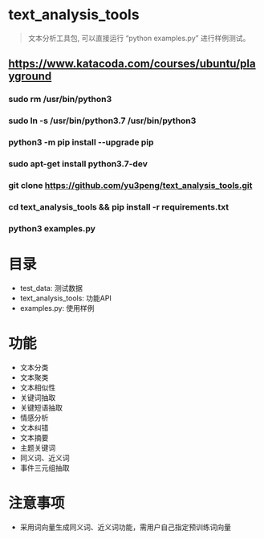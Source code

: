 # text_analysis_tools
> 文本分析工具包, 可以直接运行 “python examples.py” 进行样例测试。

## https://www.katacoda.com/courses/ubuntu/playground
### sudo rm /usr/bin/python3
### sudo ln -s /usr/bin/python3.7 /usr/bin/python3
### python3 -m pip install --upgrade pip
### sudo apt-get install python3.7-dev
### git clone https://github.com/yu3peng/text_analysis_tools.git
### cd text_analysis_tools && pip install -r requirements.txt
### python3 examples.py

# 目录
- test_data: 测试数据
- text_analysis_tools: 功能API
- examples.py: 使用样例


# 功能
- 文本分类
- 文本聚类
- 文本相似性
- 关键词抽取
- 关键短语抽取
- 情感分析
- 文本纠错
- 文本摘要
- 主题关键词
- 同义词、近义词
- 事件三元组抽取

# 注意事项
- 采用词向量生成同义词、近义词功能，需用户自己指定预训练词向量
